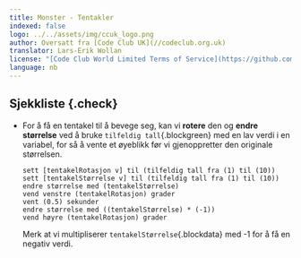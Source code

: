 ```yaml
---
title: Monster - Tentakler
indexed: false
logo: ../../assets/img/ccuk_logo.png
author: Oversatt fra [Code Club UK](//codeclub.org.uk)
translator: Lars-Erik Wollan
license: "[Code Club World Limited Terms of Service](https://github.com/CodeClub/scratch-curriculum/blob/master/LICENSE.md)"
language: nb
---
```


## Sjekkliste {.check}

+ For å få en tentakel til å bevege seg, kan vi **rotere** den og
  **endre størrelse** ved å bruke `tilfeldig tall`{.blockgreen} med en
  lav verdi i en variabel, for så å vente et øyeblikk før vi
  gjenoppretter den originale størrelsen.

  ```blocks
  sett [tentakelRotasjon v] til (tilfeldig tall fra (1) til (10))
  sett [tentakelStørrelse v] til (tilfeldig tall fra (1) til (10))
  endre størrelse med (tentakelStørrelse)
  vend venstre (tentakelRotasjon) grader
  vent (0.5) sekunder
  endre størrelse med ((tentakelStørrelse) * (-1))
  vend høyre (tentakelRotasjon) grader
  ```

  Merk at vi multipliserer `tentakelStørrelse`{.blockdata} med -1
  for å få en negativ verdi.
